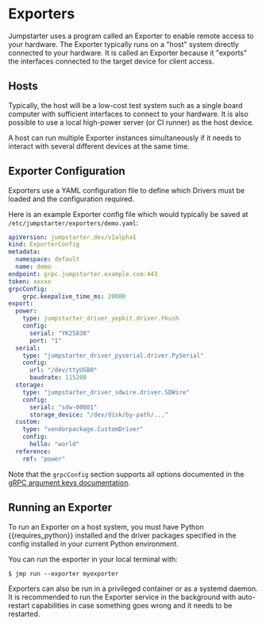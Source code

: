 # Exporters

Jumpstarter uses a program called an Exporter to enable remote access to your
hardware. The Exporter typically runs on a "host" system directly connected to
your hardware. It is called an Exporter because it "exports" the interfaces
connected to the target device for client access.

## Hosts

Typically, the host will be a low-cost test system such as a single board
computer with sufficient interfaces to connect to your hardware. It is also
possible to use a local high-power server (or CI runner) as the host device.

A host can run multiple Exporter instances simultaneously if it needs to
interact with several different devices at the same time.

## Exporter Configuration

Exporters use a YAML configuration file to define which Drivers must be loaded
and the configuration required.

Here is an example Exporter config file which would typically be saved at
`/etc/jumpstarter/exporters/demo.yaml`:

```yaml
apiVersion: jumpstarter.dev/v1alpha1
kind: ExporterConfig
metadata:
  namespace: default
  name: demo
endpoint: grpc.jumpstarter.example.com:443
token: xxxxx
grpcConfig:
    grpc.keepalive_time_ms: 20000
export:
  power:
    type: jumpstarter_driver_yepkit.driver.Ykush
    config:
      serial: "YK25838"
      port: "1"
  serial:
    type: "jumpstarter_driver_pyserial.driver.PySerial"
    config:
      url: "/dev/ttyUSB0"
      baudrate: 115200
  storage:
    type: "jumpstarter_driver_sdwire.driver.SDWire"
    config:
      serial: "sdw-00001"
      storage_device: "/dev/disk/by-path/..."
  custom:
    type: "vendorpackage.CustomDriver"
    config:
      hello: "world"
  reference:
    ref: "power"
```

Note that the `grpcConfig` section supports all options documented in the [gRPC
argument keys
documentation](https://grpc.github.io/grpc/core/group__grpc__arg__keys.html).

## Running an Exporter

To run an Exporter on a host system, you must have Python {{requires_python}}
installed and the driver packages specified in the config installed in your
current Python environment.

You can run the exporter in your local terminal with:

```console
$ jmp run --exporter myexporter
```

Exporters can also be run in a privileged container or as a systemd daemon. It
is recommended to run the Exporter service in the background with auto-restart
capabilities in case something goes wrong and it needs to be restarted.
